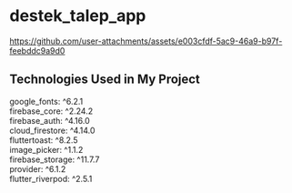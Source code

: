 # destek_talep_app



https://github.com/user-attachments/assets/e003cfdf-5ac9-46a9-b97f-feebddc9a9d0



## Technologies Used in My Project
  google_fonts: ^6.2.1<br/>
  firebase_core: ^2.24.2<br/>
  firebase_auth: ^4.16.0<br/>
  cloud_firestore: ^4.14.0<br/>
  fluttertoast: ^8.2.5<br/>
  image_picker: ^1.1.2<br/>
  firebase_storage: ^11.7.7<br/>
  provider: ^6.1.2<br/>
  flutter_riverpod: ^2.5.1<br/>
